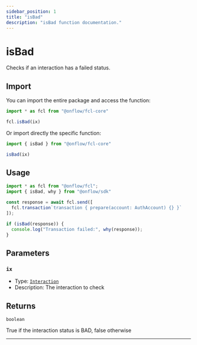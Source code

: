 ```yaml
---
sidebar_position: 1
title: "isBad"
description: "isBad function documentation."
---
```


<!-- THIS DOCUMENT IS AUTO-GENERATED FROM [onflow/fcl-core/../sdk/src/interaction/interaction.ts](https://github.com/onflow/fcl-js/tree/master/packages/fcl-core/../sdk/src/interaction/interaction.ts). DO NOT EDIT MANUALLY -->

# isBad

Checks if an interaction has a failed status.

## Import

You can import the entire package and access the function:

```typescript
import * as fcl from "@onflow/fcl-core"

fcl.isBad(ix)
```

Or import directly the specific function:

```typescript
import { isBad } from "@onflow/fcl-core"

isBad(ix)
```

## Usage

```typescript
import * as fcl from "@onflow/fcl";
import { isBad, why } from "@onflow/sdk"

const response = await fcl.send([
  fcl.transaction`transaction { prepare(account: AuthAccount) {} }`
]);

if (isBad(response)) {
  console.log("Transaction failed:", why(response));
}
```

## Parameters

### `ix` 


- Type: [`Interaction`](../types#interaction)
- Description: The interaction to check


## Returns

`boolean`


True if the interaction status is BAD, false otherwise

---
